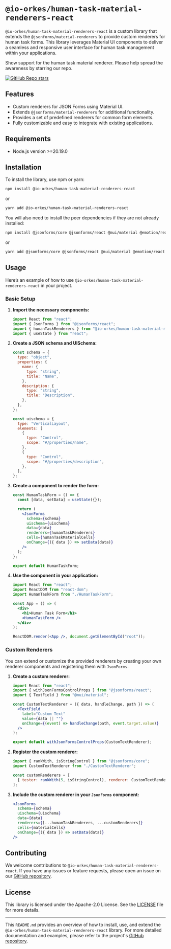 # `@io-orkes/human-task-material-renderers-react`

`@io-orkes/human-task-material-renderers-react` is a custom library that extends the `@jsonforms/material-renderers` to provide custom renderers for human task forms. This library leverages Material UI components to deliver a seamless and responsive user interface for human task management within your applications.

Show support for the human task material renderer. Please help spread the awareness by starring our repo.

[![GitHub Repo stars](https://img.shields.io/github/stars/conductor-sdk/human-task-renderers?style=social&label=Star&maxAge=)](https://github.com/conductor-sdk/human-task-renderers)

## Features

- Custom renderers for JSON Forms using Material UI.
- Extends `@jsonforms/material-renderers` for additional functionality.
- Provides a set of predefined renderers for common form elements.
- Fully customizable and easy to integrate with existing applications.

## Requirements

- Node.js version >=20.19.0

## Installation

To install the library, use npm or yarn:

```bash
npm install @io-orkes/human-task-material-renderers-react
```

or

```bash
yarn add @io-orkes/human-task-material-renderers-react
```

You will also need to install the peer dependencies if they are not already installed:

```bash
npm install @jsonforms/core @jsonforms/react @mui/material @emotion/react @emotion/styled
```

or

```bash
yarn add @jsonforms/core @jsonforms/react @mui/material @emotion/react @emotion/styled
```

## Usage

Here’s an example of how to use `@io-orkes/human-task-material-renderers-react` in your project.

### Basic Setup

1. **Import the necessary components:**

   ```jsx
   import React from "react";
   import { JsonForms } from "@jsonforms/react";
   import { humanTaskRenderers } from "@io-orkes/human-task-material-renderers-react";
   import { useState } from "react";
   ```

2. **Create a JSON schema and UISchema:**

   ```jsx
   const schema = {
     type: "object",
     properties: {
       name: {
         type: "string",
         title: "Name",
       },
       description: {
         type: "string",
         title: "Description",
       },
     },
   };

   const uischema = {
     type: "VerticalLayout",
     elements: [
       {
         type: "Control",
         scope: "#/properties/name",
       },
       {
         type: "Control",
         scope: "#/properties/description",
       },
     ],
   };
   ```

3. **Create a component to render the form:**

   ```jsx
   const HumanTaskForm = () => {
     const [data, setData] = useState({});

     return (
       <JsonForms
         schema={schema}
         uischema={uischema}
         data={data}
         renderers={humanTaskRenderers}
         cells={humanTaskMaterialCells}
         onChange={({ data }) => setData(data)}
       />
     );
   };

   export default HumanTaskForm;
   ```

4. **Use the component in your application:**

   ```jsx
   import React from "react";
   import ReactDOM from "react-dom";
   import HumanTaskForm from "./HumanTaskForm";

   const App = () => (
     <div>
       <h1>Human Task Form</h1>
       <HumanTaskForm />
     </div>
   );

   ReactDOM.render(<App />, document.getElementById("root"));
   ```

### Custom Renderers

You can extend or customize the provided renderers by creating your own renderer components and registering them with `JsonForms`.

1. **Create a custom renderer:**

   ```jsx
   import React from "react";
   import { withJsonFormsControlProps } from "@jsonforms/react";
   import { TextField } from "@mui/material";

   const CustomTextRenderer = ({ data, handleChange, path }) => (
     <TextField
       label="Custom Text"
       value={data || ""}
       onChange={(event) => handleChange(path, event.target.value)}
     />
   );

   export default withJsonFormsControlProps(CustomTextRenderer);
   ```

2. **Register the custom renderer:**

   ```jsx
   import { rankWith, isStringControl } from "@jsonforms/core";
   import CustomTextRenderer from "./CustomTextRenderer";

   const customRenderers = [
     { tester: rankWith(5, isStringControl), renderer: CustomTextRenderer },
   ];
   ```

3. **Include the custom renderer in your `JsonForms` component:**

   ```jsx
   <JsonForms
     schema={schema}
     uischema={uischema}
     data={data}
     renderers={[...humanTaskRenderers, ...customRenderers]}
     cells={materialCells}
     onChange={({ data }) => setData(data)}
   />
   ```

## Contributing

We welcome contributions to `@io-orkes/human-task-material-renderers-react`. If you have any issues or feature requests, please open an issue on our [GitHub repository](https://github.com/conductor-sdk/human-task-renderers).

## License

This library is licensed under the Apache-2.0 License. See the [LICENSE](https://github.com/conductor-sdk/human-task-renderers/blob/main/LICENSE) file for more details.

---

This `README.md` provides an overview of how to install, use, and extend the `@io-orkes/human-task-material-renderers-react` library. For more detailed documentation and examples, please refer to the project's [GitHub repository](https://github.com/conductor-sdk/human-task-renderers).
